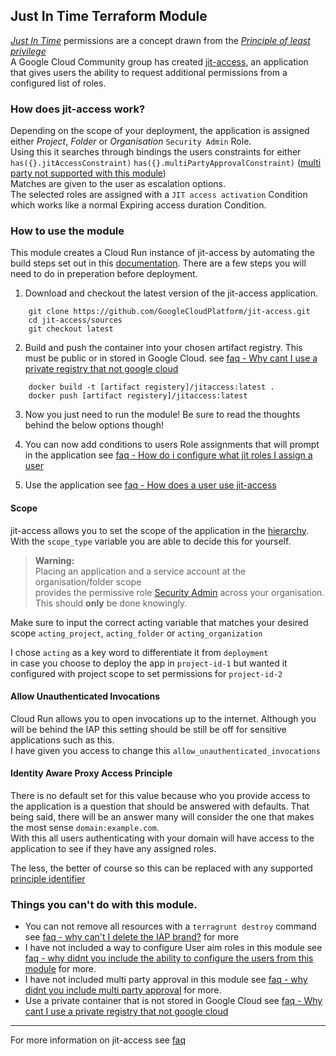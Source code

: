 ## Just In Time Terraform Module

_[Just In Time](https://cloudnativenow.com/features/just-in-time-permissions-in-microservices-based-applications/)_ permissions are a concept drawn from the _[Principle of least privilege](https://en.wikipedia.org/wiki/Principle_of_least_privilege)_<br>
A Google Cloud Community group has created [jit-access](https://github.com/GoogleCloudPlatform/jit-access),
an application that gives users the ability to request additional permissions from a configured list of roles.<br>

### How does jit-access work?

Depending on the scope of your deployment, the application is assigned either _Project_, _Folder_ or _Organisation_ `Security Admin` Role. <br>
Using this it searches through bindings the users constraints for either `has({}.jitAccessConstraint)` `has({}.multiPartyApprovalConstraint)` ([multi party not supported with this module](faq.md#why-didnt-you-include-multi-party-approval)) <br>
Matches are given to the user as escalation options. <br>
The selected roles are assigned with a `JIT access activation` Condition which works like a normal Expiring access duration Condition.



### How to use the module

This module creates a Cloud Run instance of jit-access by automating the build steps set out in this [documentation](https://cloud.google.com/architecture/manage-just-in-time-privileged-access-to-project#cloud-run).
There are a few steps you will need to do in preperation before deployment.

1. Download and checkout the latest version of the jit-access application.
```   
    git clone https://github.com/GoogleCloudPlatform/jit-access.git
    cd jit-access/sources
    git checkout latest
```
2. Build and push the container into your chosen artifact registry. This must be public or in stored in Google Cloud. see [faq - Why cant I use a private registry that not google cloud](docs/faq.md#why-cant-i-use-a-private-registry-thats-not-google-cloud)
```
    docker build -t [artifact registery]/jitaccess:latest .
    docker push [artifact registery]/jitaccess:latest
```

3. Now you just need to run the module! Be sure to read the thoughts behind the below options though!

4. You can now add conditions to users Role assignments that will prompt in the application see [faq - How do i configure what jit roles I assign a user](docs/faq.md#how-do-i-configure-what-jit-roles-i-assign-a-user)

5. Use the application see [faq - How does a user use jit-access](docs/faq.md#how-does-a-user-use-jit-access)
#### Scope
jit-access allows you to set the scope of the application in the [hierarchy](https://cloud.google.com/resource-manager/docs/cloud-platform-resource-hierarchy). <br>
With the `scope_type` variable you are able to decide this for yourself. <br>
> **Warning:** <br>
> Placing an application and a service account at the organisation/folder scope <br>
> provides the permissive role [Security Admin](https://cloud.google.com/iam/docs/understanding-roles#iam.securityAdmin) across your organisation. This should **only** be done knowingly.

Make sure to input the correct acting variable that matches your desired scope
`acting_project`, `acting_folder` or `acting_organization` 

I chose `acting` as a key word to differentiate it from `deployment` <br>
in case you choose to deploy the app in `project-id-1` but wanted it configured with project scope to set permissions for `project-id-2`


#### Allow Unauthenticated Invocations
Cloud Run allows you to open invocations up to the internet.
Although you will be behind the IAP this setting should be still be off for sensitive applications such as this. <br>
I have given you access to change this `allow_unauthenticated_invocations`


#### Identity Aware Proxy Access Principle
There is no default set for this value because who you provide access to the application is a question that should be answered with defaults.
That being said, there will be an answer many will consider the one that makes the most sense `domain:example.com`. <br>
With this all users authenticating with your domain will have access to the application to see if they have any assigned roles.

The less, the better of course so this can be replaced with any supported [principle identifier](https://cloud.google.com/iam/docs/principal-identifiers)

### Things you can't do with this module.

- You can not remove all resources with a `terragrunt destroy` command see [faq - why can't I delete the IAP brand?](docs/faq.md#why-cant-i-delete-the-iap-brand) for more
- I have not included a way to configure User aim roles in this module see [faq - why didnt you include the ability to configure the users from this module](docs/faq.md#why-didnt-you-include-the-ability-to-configure-the-users-from-this-module) for more.
- I have not included multi party approval in this module see [faq - why didnt you include multi party approval](docs/faq.md#why-didnt-you-include-multi-party-approval) for more.
- Use a private container that is not stored in Google Cloud see [faq - Why cant I use a private registry that not google cloud](docs/faq.md#why-cant-i-use-a-private-registry-thats-not-google-cloud)

-------- 
For more information on jit-access see [faq](docs/faq.md)